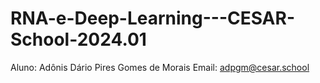 # RNA-e-Deep-Learning---CESAR-School-2024.01

Aluno: Adônis Dário Pires Gomes de Morais
Email: adpgm@cesar.school
